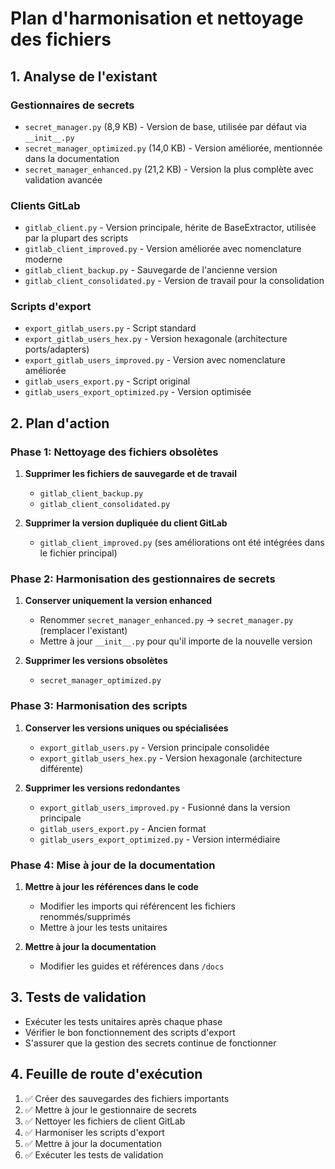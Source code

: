 # Plan d'harmonisation et nettoyage des fichiers

## 1. Analyse de l'existant

### Gestionnaires de secrets
- `secret_manager.py` (8,9 KB) - Version de base, utilisée par défaut via `__init__.py`
- `secret_manager_optimized.py` (14,0 KB) - Version améliorée, mentionnée dans la documentation
- `secret_manager_enhanced.py` (21,2 KB) - Version la plus complète avec validation avancée

### Clients GitLab
- `gitlab_client.py` - Version principale, hérite de BaseExtractor, utilisée par la plupart des scripts
- `gitlab_client_improved.py` - Version améliorée avec nomenclature moderne
- `gitlab_client_backup.py` - Sauvegarde de l'ancienne version
- `gitlab_client_consolidated.py` - Version de travail pour la consolidation

### Scripts d'export
- `export_gitlab_users.py` - Script standard
- `export_gitlab_users_hex.py` - Version hexagonale (architecture ports/adapters)
- `export_gitlab_users_improved.py` - Version avec nomenclature améliorée
- `gitlab_users_export.py` - Script original
- `gitlab_users_export_optimized.py` - Version optimisée

## 2. Plan d'action

### Phase 1: Nettoyage des fichiers obsolètes
1. **Supprimer les fichiers de sauvegarde et de travail**
   - `gitlab_client_backup.py`
   - `gitlab_client_consolidated.py`

2. **Supprimer la version dupliquée du client GitLab**
   - `gitlab_client_improved.py` (ses améliorations ont été intégrées dans le fichier principal)

### Phase 2: Harmonisation des gestionnaires de secrets
1. **Conserver uniquement la version enhanced**
   - Renommer `secret_manager_enhanced.py` → `secret_manager.py` (remplacer l'existant)
   - Mettre à jour `__init__.py` pour qu'il importe de la nouvelle version

2. **Supprimer les versions obsolètes**
   - `secret_manager_optimized.py`

### Phase 3: Harmonisation des scripts
1. **Conserver les versions uniques ou spécialisées**
   - `export_gitlab_users.py` - Version principale consolidée
   - `export_gitlab_users_hex.py` - Version hexagonale (architecture différente)

2. **Supprimer les versions redondantes**
   - `export_gitlab_users_improved.py` - Fusionné dans la version principale
   - `gitlab_users_export.py` - Ancien format
   - `gitlab_users_export_optimized.py` - Version intermédiaire

### Phase 4: Mise à jour de la documentation
1. **Mettre à jour les références dans le code**
   - Modifier les imports qui référencent les fichiers renommés/supprimés
   - Mettre à jour les tests unitaires

2. **Mettre à jour la documentation**
   - Modifier les guides et références dans `/docs`

## 3. Tests de validation
- Exécuter les tests unitaires après chaque phase
- Vérifier le bon fonctionnement des scripts d'export
- S'assurer que la gestion des secrets continue de fonctionner

## 4. Feuille de route d'exécution

1. ✅ Créer des sauvegardes des fichiers importants
2. ✅ Mettre à jour le gestionnaire de secrets
3. ✅ Nettoyer les fichiers de client GitLab
4. ✅ Harmoniser les scripts d'export
5. ✅ Mettre à jour la documentation
6. ✅ Exécuter les tests de validation
